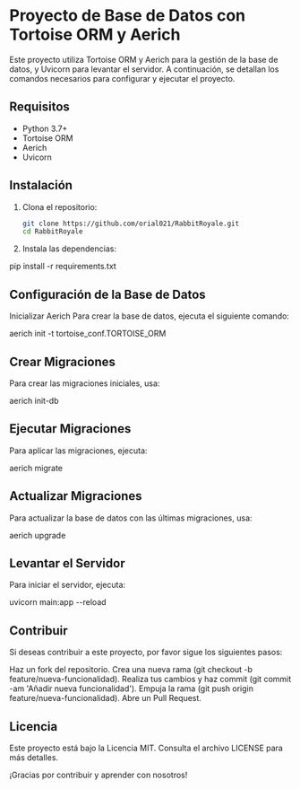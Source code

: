 # Proyecto de Base de Datos con Tortoise ORM y Aerich

Este proyecto utiliza Tortoise ORM y Aerich para la gestión de la base de datos, y Uvicorn para levantar el servidor. A continuación, se detallan los comandos necesarios para configurar y ejecutar el proyecto.

## Requisitos

- Python 3.7+
- Tortoise ORM
- Aerich
- Uvicorn

## Instalación

1. Clona el repositorio:
   ```bash
   git clone https://github.com/orial021/RabbitRoyale.git
   cd RabbitRoyale
   ```

2. Instala las dependencias:

pip install -r requirements.txt

## Configuración de la Base de Datos
Inicializar Aerich
Para crear la base de datos, ejecuta el siguiente comando:

aerich init -t tortoise_conf.TORTOISE_ORM

## Crear Migraciones
Para crear las migraciones iniciales, usa:

aerich init-db

## Ejecutar Migraciones
Para aplicar las migraciones, ejecuta:

aerich migrate

## Actualizar Migraciones
Para actualizar la base de datos con las últimas migraciones, usa:

aerich upgrade

## Levantar el Servidor
Para iniciar el servidor, ejecuta:

uvicorn main:app --reload


## Contribuir
Si deseas contribuir a este proyecto, por favor sigue los siguientes pasos:

Haz un fork del repositorio.
Crea una nueva rama (git checkout -b feature/nueva-funcionalidad).
Realiza tus cambios y haz commit (git commit -am 'Añadir nueva funcionalidad').
Empuja la rama (git push origin feature/nueva-funcionalidad).
Abre un Pull Request.

## Licencia
Este proyecto está bajo la Licencia MIT. Consulta el archivo LICENSE para más detalles.

¡Gracias por contribuir y aprender con nosotros!